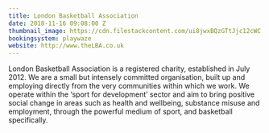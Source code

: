 ```yaml
---
title: London Basketball Association
date: 2018-11-16 09:08:00 Z
thumbnail_image: https://cdn.filestackcontent.com/ui8jwxBQzGTtJjc12cWC
bookingsystem: playwaze
website: http://www.theLBA.co.uk
---
```


London Basketball Association is a registered charity, established in July 2012. We are a small but intensely committed organisation, built up and employing directly from the very communities within which we work. We operate within the ‘sport for development’ sector and aim to bring positive social change in areas such as health and wellbeing, substance misuse and employment, through the powerful medium of sport, and basketball specifically.